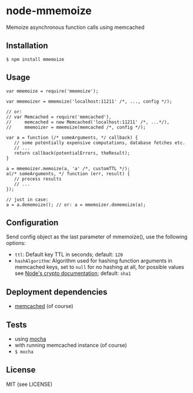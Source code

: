 # node-mmemoize
Memoize asynchronous function calls using memcached

## Installation

    $ npm install mmemoize

## Usage

    var mmemoize = require('mmemoize');

    var mmemoizer = mmemoize('localhost:11211' /*, ..., config */);

    // or:
    // var Memcached = require('memcached'),
    //     memcached = new Memcached('localhost:11211' /*, ...*/),
    //     mmemoizer = mmemoize(memcached /*, config */);

    var a = function (/* someArguments, */ callback) {
       // some potentially expensive computations, database fetches etc.
       // ...
       return callback(potentialErrors, theResult);
    }

    a = mmemoizer.memoize(a, 'a' /*, customTTL */);
    a(/* someArguments, */ function (err, result) {
       // process results
       // ...
    });

    // just in case:
    a = a.dememoize(); // or: a = mmemoizer.dememoize(a);

## Configuration

Send config object as the last parameter of mmemoize(), use the following options:

- `ttl`: Default key TTL in seconds; default: `120`
- `hashAlgorithm`: Algorithm used for hashing function arguments in memcached keys, set to `null` for no hashing at all, for possible values see [Node's crypto documentation](http://nodejs.org/docs/latest/api/crypto.html#crypto.createHash); default: `sha1`

## Deployment dependencies
- [memcached](http://memcached.org/) (of course)

## Tests
- using [mocha](https://mochajs.org/)
- with running memcached instance (of course)
- `$ mocha`

## License

MIT (see LICENSE)
